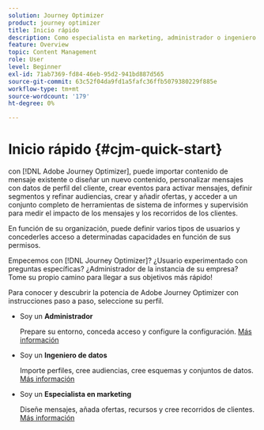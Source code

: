 ```yaml
---
solution: Journey Optimizer
product: journey optimizer
title: Inicio rápido
description: Como especialista en marketing, administrador o ingeniero de datos, aprenda y descubra la potencia de Adobe Journey Optimizer con instrucciones paso a paso
feature: Overview
topic: Content Management
role: User
level: Beginner
exl-id: 71ab7369-fd84-46eb-95d2-941bd887d565
source-git-commit: 63c52f04da9fd1a5fafc36ffb5079380229f885e
workflow-type: tm+mt
source-wordcount: '179'
ht-degree: 0%

---
```


# Inicio rápido {#cjm-quick-start}

con [!DNL Adobe Journey Optimizer], puede importar contenido de mensaje existente o diseñar un nuevo contenido, personalizar mensajes con datos de perfil del cliente, crear eventos para activar mensajes, definir segmentos y refinar audiencias, crear y añadir ofertas, y acceder a un conjunto completo de herramientas de sistema de informes y supervisión para medir el impacto de los mensajes y los recorridos de los clientes.

En función de su organización, puede definir varios tipos de usuarios y concederles acceso a determinadas capacidades en función de sus permisos.

Empecemos con [!DNL Journey Optimizer]? ¿Usuario experimentado con preguntas específicas? ¿Administrador de la instancia de su empresa? Tome su propio camino para llegar a sus objetivos más rápido!

Para conocer y descubrir la potencia de Adobe Journey Optimizer con instrucciones paso a paso, seleccione su perfil.

* Soy un **Administrador**

   Prepare su entorno, conceda acceso y configure la configuración. [Más información](path/administrator.md)

* Soy un **Ingeniero de datos**

   Importe perfiles, cree audiencias, cree esquemas y conjuntos de datos. [Más información](path/data-engineer.md)

* Soy un **Especialista en marketing**

   Diseñe mensajes, añada ofertas, recursos y cree recorridos de clientes. [Más información](path/marketer.md)
